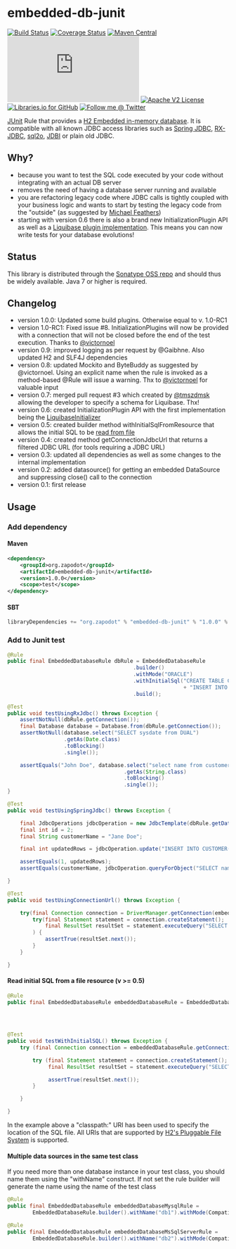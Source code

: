 embedded-db-junit
=================

[![Build Status](https://travis-ci.org/zapodot/embedded-db-junit.svg)](https://travis-ci.org/zapodot/embedded-db-junit)
[![Coverage Status](https://img.shields.io/coveralls/zapodot/embedded-db-junit.svg)](https://coveralls.io/r/zapodot/embedded-db-junit)
[![Maven Central](https://maven-badges.herokuapp.com/maven-central/org.zapodot/embedded-db-junit/badge.svg)](https://maven-badges.herokuapp.com/maven-central/org.zapodot/embedded-db-junit)
[![Analytics](https://ga-beacon.appspot.com/UA-58568779-1/embedded-db-junit/README.md)](https://github.com/igrigorik/ga-beacon)
[![Apache V2 License](http://img.shields.io/badge/license-Apache%20V2-blue.svg)](//github.com/zapodot/embedded-db-junit/blob/master/LICENSE)
[![Libraries.io for GitHub](https://img.shields.io/librariesio/github/zapodot/embedded-db-junit.svg)](https://libraries.io/github/zapodot/embedded-db-junit)
[![Follow me @ Twitter](https://img.shields.io/twitter/follow/zapodot.svg?style=social&label=Follow)](https://twitter.com/intent/follow?screen_name=zapodot)

[JUnit](http://junit.org/) Rule that provides a [H2 Embedded in-memory database](http://www.h2database.com/). It is compatible with all known JDBC access libraries such as [Spring JDBC](http://docs.spring.io/spring/docs/current/spring-framework-reference/html/jdbc.html#jdbc-introduction), [RX-JDBC](//github.com/davidmoten/rxjava-jdbc), [sql2o](http://www.sql2o.org/), [JDBI](http://jdbi.org/) or plain old JDBC.

## Why?
* because you want to test the SQL code executed by your code without integrating with an actual DB server
* removes the need of having a database server running and available
* you are refactoring legacy code where JDBC calls is tightly coupled with your business logic and wants to start by testing the legacy code from the "outside" (as suggested by [Michael Feathers](http://www.informit.com/store/working-effectively-with-legacy-code-9780131177055?aid=15d186bd-1678-45e9-8ad3-fe53713e811b))
* starting with version 0.6 there is also a brand new InitializationPlugin API as well as a [Liquibase plugin implementation](./embedded-db-junit-liquibase/). This means you can now write tests for your database evolutions!

## Status
This library is distributed through the [Sonatype OSS repo](https://oss.sonatype.org/) and should thus be widely available.
Java 7 or higher is required.

## Changelog
* version 1.0.0: Updated some build plugins. Otherwise equal to v. 1.0-RC1
* version 1.0-RC1: Fixed issue #8. InitializationPlugins will now be provided with a connection that will not be closed before the end of the test execution. Thanks to [@victornoel](//github.com/victornoel)
* version 0.9: improved logging as per request by @Gaibhne. Also updated H2 and SLF4J dependencies
* version 0.8: updated Mockito and ByteBuddy as suggested by @victornoel. Using an explicit name when the rule is invoked
as a method-based @Rule will issue a warning. Thx to [@victornoel](//github.com/victornoel) for valuable input
* version 0.7: merged pull request #3 which created by [@tmszdmsk](//github.com/tmszdmsk) allowing the developer to specify a schema for Liquibase. Thx!
* version 0.6: created InitializationPlugin API with the first implementation being the [LiquibaseInitializer](./embedded-db-junit-liquibase/)
* version 0.5: created builder method withInitialSqlFromResource that allows the initial SQL to be [read from file](#read-initial-sql-from-a-file-resource-v--05)
* version 0.4: created method getConnectionJdbcUrl that returns a filtered JDBC URL (for tools requiring a JDBC URL)
* version 0.3: updated all dependencies as well as some changes to the internal implementation
* version 0.2: added datasource() for getting an embedded DataSource and suppressing close() call to the connection
* version 0.1: first release

## Usage

### Add dependency
#### Maven
```xml
<dependency>
    <groupId>org.zapodot</groupId>
    <artifactId>embedded-db-junit</artifactId>
    <version>1.0.0</version>
    <scope>test</scope>
</dependency>
```

#### SBT
```scala
libraryDependencies += "org.zapodot" % "embedded-db-junit" % "1.0.0" % "test"
```

### Add to Junit test
```java
@Rule
public final EmbeddedDatabaseRule dbRule = EmbeddedDatabaseRule
                                        .builder()
                                        .withMode("ORACLE")
                                        .withInitialSql("CREATE TABLE Customer(id INTEGER PRIMARY KEY, name VARCHAR(512)); "
                                                        + "INSERT INTO CUSTOMER(id, name) VALUES (1, 'John Doe')")
                                        .build();

@Test
public void testUsingRxJdbc() throws Exception {
    assertNotNull(dbRule.getConnection());
    final Database database = Database.from(dbRule.getConnection());
    assertNotNull(database.select("SELECT sysdate from DUAL")
                  .getAs(Date.class)
                  .toBlocking()
                  .single());

    assertEquals("John Doe", database.select("select name from customer where id=1")
                                     .getAs(String.class)
                                     .toBlocking()
                                     .single());
}

@Test
public void testUsingSpringJdbc() throws Exception {

    final JdbcOperations jdbcOperation = new JdbcTemplate(dbRule.getDataSource());
    final int id = 2;
    final String customerName = "Jane Doe";

    final int updatedRows = jdbcOperation.update("INSERT INTO CUSTOMER(id, name) VALUES(?,?)", id, customerName);

    assertEquals(1, updatedRows);
    assertEquals(customerName, jdbcOperation.queryForObject("SELECT name from CUSTOMER where id = ?", String.class, id));

}

@Test
public void testUsingConnectionUrl() throws Exception {

    try(final Connection connection = DriverManager.getConnection(embeddedDatabaseRule.getConnectionJdbcUrl())) {
        try(final Statement statement = connection.createStatement();
            final ResultSet resultSet = statement.executeQuery("SELECT * from CUSTOMER")
        ) {
            assertTrue(resultSet.next());
        }
    }

}

```

#### Read initial SQL from a file resource (v >= 0.5)
```java
@Rule
public final EmbeddedDatabaseRule embeddedDatabaseRule = EmbeddedDatabaseRule.builder()
                                                                       .withInitialSqlFromResource(
                                                                               "classpath:initial.sql")
                                                                       .build();

@Test
public void testWithInitialSQL() throws Exception {
    try (final Connection connection = embeddedDatabaseRule.getConnection()) {

        try (final Statement statement = connection.createStatement();
             final ResultSet resultSet = statement.executeQuery("SELECT * from PEOPLE")) {

             assertTrue(resultSet.next());
        }

    }

}
```
In the example above a "classpath:" URI has been used to specify the location of the SQL file. All URIs that are supported by [H2's Pluggable File System](http://www.h2database.com/html/advanced.html#file_system) is supported.

#### Multiple data sources in the same test class
If you need more than one database instance in your test class, you should name them using the "withName" construct.
If not set the rule builder will generate the name using the name of the test class
```java
@Rule
public final EmbeddedDatabaseRule embeddedDatabaseMysqlRule =
        EmbeddedDatabaseRule.builder().withName("db1").withMode(CompatibilityMode.MySQL).build();

@Rule
public final EmbeddedDatabaseRule embeddedDatabaseMsSqlServerRule =
        EmbeddedDatabaseRule.builder().withName("db2").withMode(CompatibilityMode.MSSQLServer).build();
```
